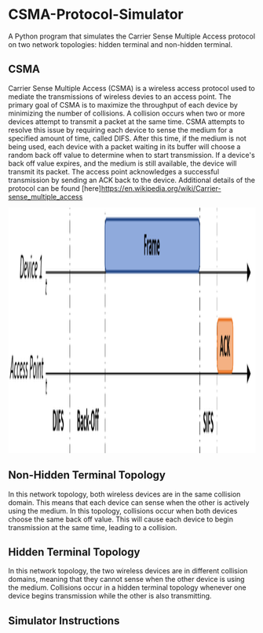 # CSMA-Protocol-Simulator
A Python program that simulates the Carrier Sense Multiple Access protocol on two network topologies: hidden terminal and non-hidden terminal.

## CSMA
Carrier Sense Multiple Access (CSMA) is a wireless access protocol used to mediate the transmissions of wireless devies to an access point. The primary goal of CSMA is to maximize the throughput of each device by minimizing the number of collisions. A collision occurs when two or more devices attempt to transmit a packet at the same time. CSMA attempts to resolve this issue by requiring each device to sense the medium for a specified amount of time, called DIFS. After this time, if the medium is not being used, each device with a packet waiting in its buffer will choose a random back off value to determine when to start transmission. If a device's back off value expires, and the medium is still available, the device will transmit its packet. The access point acknowledges a successful transmission by sending an ACK back to the device. Additional details of the protocol can be found [here]<https://en.wikipedia.org/wiki/Carrier-sense_multiple_access>

<img src =images/csma_timing_diagram.png height=500>

## Non-Hidden Terminal Topology
In this network topology, both wireless devices are in the same collision domain. This means that each device can sense when the other is actively using the medium. In this topology, collisions occur when both devices choose the same back off value. This will cause each device to begin transmission at the same time, leading to a collision.

## Hidden Terminal Topology
In this network topology, the two wireless devices are in different collision domains, meaning that they cannot sense when the other device is using the medium. Collisions occur in a hidden terminal topology whenever one device begins transmission while the other is also transmitting. 

## Simulator Instructions
